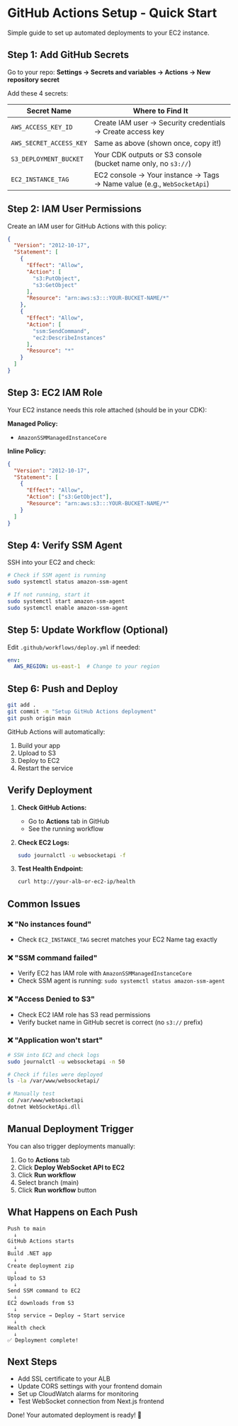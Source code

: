 # GitHub Actions Setup - Quick Start

Simple guide to set up automated deployments to your EC2 instance.

## Step 1: Add GitHub Secrets

Go to your repo: **Settings → Secrets and variables → Actions → New repository secret**

Add these 4 secrets:

| Secret Name | Where to Find It |
|------------|------------------|
| `AWS_ACCESS_KEY_ID` | Create IAM user → Security credentials → Create access key |
| `AWS_SECRET_ACCESS_KEY` | Same as above (shown once, copy it!) |
| `S3_DEPLOYMENT_BUCKET` | Your CDK outputs or S3 console (bucket name only, no `s3://`) |
| `EC2_INSTANCE_TAG` | EC2 console → Your instance → Tags → Name value (e.g., `WebSocketApi`) |

## Step 2: IAM User Permissions

Create an IAM user for GitHub Actions with this policy:

```json
{
  "Version": "2012-10-17",
  "Statement": [
    {
      "Effect": "Allow",
      "Action": [
        "s3:PutObject",
        "s3:GetObject"
      ],
      "Resource": "arn:aws:s3:::YOUR-BUCKET-NAME/*"
    },
    {
      "Effect": "Allow",
      "Action": [
        "ssm:SendCommand",
        "ec2:DescribeInstances"
      ],
      "Resource": "*"
    }
  ]
}
```

## Step 3: EC2 IAM Role

Your EC2 instance needs this role attached (should be in your CDK):

**Managed Policy:**
- `AmazonSSMManagedInstanceCore`

**Inline Policy:**
```json
{
  "Version": "2012-10-17",
  "Statement": [
    {
      "Effect": "Allow",
      "Action": ["s3:GetObject"],
      "Resource": "arn:aws:s3:::YOUR-BUCKET-NAME/*"
    }
  ]
}
```

## Step 4: Verify SSM Agent

SSH into your EC2 and check:

```bash
# Check if SSM agent is running
sudo systemctl status amazon-ssm-agent

# If not running, start it
sudo systemctl start amazon-ssm-agent
sudo systemctl enable amazon-ssm-agent
```

## Step 5: Update Workflow (Optional)

Edit `.github/workflows/deploy.yml` if needed:

```yaml
env:
  AWS_REGION: us-east-1  # Change to your region
```

## Step 6: Push and Deploy

```bash
git add .
git commit -m "Setup GitHub Actions deployment"
git push origin main
```

GitHub Actions will automatically:
1. Build your app
2. Upload to S3
3. Deploy to EC2
4. Restart the service

## Verify Deployment

1. **Check GitHub Actions:**
   - Go to **Actions** tab in GitHub
   - See the running workflow

2. **Check EC2 Logs:**
   ```bash
   sudo journalctl -u websocketapi -f
   ```

3. **Test Health Endpoint:**
   ```bash
   curl http://your-alb-or-ec2-ip/health
   ```

## Common Issues

### ❌ "No instances found"
- Check `EC2_INSTANCE_TAG` secret matches your EC2 Name tag exactly

### ❌ "SSM command failed"
- Verify EC2 has IAM role with `AmazonSSMManagedInstanceCore`
- Check SSM agent is running: `sudo systemctl status amazon-ssm-agent`

### ❌ "Access Denied to S3"
- Check EC2 IAM role has S3 read permissions
- Verify bucket name in GitHub secret is correct (no `s3://` prefix)

### ❌ "Application won't start"
```bash
# SSH into EC2 and check logs
sudo journalctl -u websocketapi -n 50

# Check if files were deployed
ls -la /var/www/websocketapi/

# Manually test
cd /var/www/websocketapi
dotnet WebSocketApi.dll
```

## Manual Deployment Trigger

You can also trigger deployments manually:

1. Go to **Actions** tab
2. Click **Deploy WebSocket API to EC2**
3. Click **Run workflow**
4. Select branch (main)
5. Click **Run workflow** button

## What Happens on Each Push

```
Push to main
  ↓
GitHub Actions starts
  ↓
Build .NET app
  ↓
Create deployment zip
  ↓
Upload to S3
  ↓
Send SSM command to EC2
  ↓
EC2 downloads from S3
  ↓
Stop service → Deploy → Start service
  ↓
Health check
  ↓
✅ Deployment complete!
```

## Next Steps

- Add SSL certificate to your ALB
- Update CORS settings with your frontend domain
- Set up CloudWatch alarms for monitoring
- Test WebSocket connection from Next.js frontend

Done! Your automated deployment is ready! 🚀
